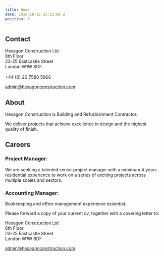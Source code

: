 ```yaml
---
title: Home
date: 2016-10-15 23:13:00 Z
position: 0
---
```


## Contact

Hexagon Construction Ltd<br/>
6th Floor <br/>
23-25 Eastcastle Street <br/>
London W1W 8DF<br/>
<br/>
+44 (0) 20 7580 5966

[admin@hexagonconstruction.com](mailto:admin@hexagonconstruction.com)

## About

Hexagon Construction is Building and Refurbishment Contractor.

We deliver projects that achieve excellence in design and the highest quality of finish.

## Careers

### Project Manager:
We are seeking a talented senior project manager with a minimum 4 years residential experience to work on a series of exciting projects across multiple scales and sectors.

### Accounting Manager:
Bookkeeping and office management experience essential.

Please forward a copy of your current cv, together with a covering letter to:

Hexagon Construction Ltd <br/>
6th Floor <br/>
23-25 Eastcastle Street <br/>
London W1W 8DF

[admin@hexagonconstruction.com](mailto:admin@hexagonconstruction.com)
